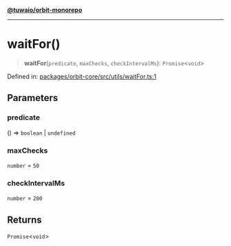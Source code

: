 [**@tuwaio/orbit-monorepo**](../../../README.md)

***

# waitFor()

> **waitFor**(`predicate`, `maxChecks`, `checkIntervalMs`): `Promise`\<`void`\>

Defined in: [packages/orbit-core/src/utils/waitFor.ts:1](https://github.com/TuwaIO/orbit/blob/0e690ed089c4cb231a3cc1cb79fa073c5b92650b/packages/orbit-core/src/utils/waitFor.ts#L1)

## Parameters

### predicate

() => `boolean` \| `undefined`

### maxChecks

`number` = `50`

### checkIntervalMs

`number` = `200`

## Returns

`Promise`\<`void`\>

